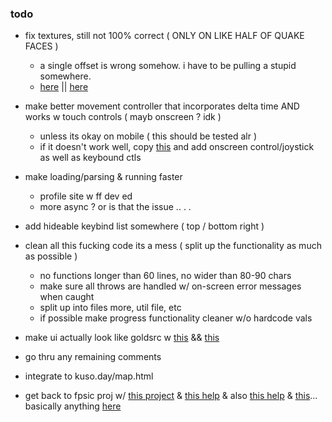 ### todo
 - fix textures, still not 100% correct ( ONLY ON LIKE HALF OF QUAKE FACES )
   - a single offset is wrong somehow. i have to be pulling a stupid somewhere.
   - [here](https://github.com/TrenchBroom/TrenchBroom/blob/master/common/src/mdl/UVCoordSystem.h) || [here](https://github.com/TrenchBroom/TrenchBroom/blob/master/common/src/mdl/MapFormat.cpp)

 - make better movement controller that incorporates delta time AND works w touch controls ( mayb onscreen ? idk )
   - unless its okay on mobile ( this should be tested alr )
   - if it doesn't work well, copy [this](https://github.com/sbuggay/bspview/blob/master/src/CameraControls.ts) and add onscreen control/joystick as well as keybound ctls

 - make loading/parsing & running faster
   - profile site w ff dev ed
   - more async ? or is that the issue .. . .

 - add hideable keybind list somewhere ( top / bottom right )

 - clean all this fucking code its a mess ( split up the functionality as much as possible )
   - no functions longer than 60 lines, no wider than 80-90 chars
   - make sure all throws are handled w/ on-screen error messages when caught
   - split up into files more, util file, etc
   - if possible make progress functionality cleaner w/o hardcode vals

 - make ui actually look like goldsrc w [this](https://github.com/x8BitRain/webhl) && [this](https://github.com/x8BitRain/webhl/blob/master/src/css/greensteam.css)

 - go thru any remaining comments

 - integrate to kuso.day/map.html

 - get back to fpsic proj w/ [this project](https://github.com/2lag/three) & [this help](https://github.com/sbuggay/bspview/blob/master/spec/hlbsp.md) & also [this help](https://valvedev.info/guides/accelerating-map-compiles-in-quake-based-engines/) & [this](https://valvedev.info/guides/what-goes-into-compiling-a-source-map/)... basically anything [here](https://valvedev.info/guides/)
